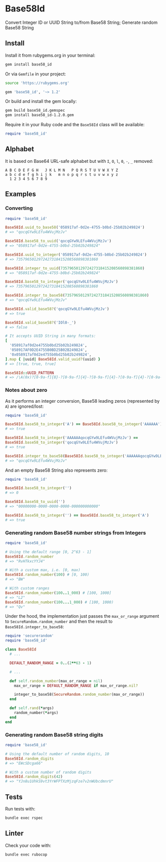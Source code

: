 # Base58Id

Convert Integer ID or UUID String to/from Base58 String; Generate random Base58 String

## Install

Install it from rubygems.org in your terminal:

```sh
gem install base58_id
```

Or via `Gemfile` in your project:

```sh
source 'https://rubygems.org'

gem 'base58_id', '~> 1.2'
```

Or build and install the gem locally:

```sh
gem build base58_id.gemspec
gem install base58_id-1.2.0.gem
```

Require it in your Ruby code and the `Base58Id` class will be available:

```rb
require 'base58_id'
```

## Alphabet

It is based on Base64 URL-safe alphabet but with `I`, `O`, `l`, `0`, `-`, `_` removed:

```
A B C D E F G H   J K L M N   P Q R S T U V W X Y Z
a b c d e f g h i j k   m n o p q r s t u v w x y z
  1 2 3 4 5 6 7 8 9
```

## Examples

### Converting

```rb
require 'base58_id'

Base58Id.uuid_to_base58('058917af-0d2e-4755-b0bd-25b02b249824')
# => "qocqGYw9LEfu4WVujMzJv"

Base58Id.base58_to_uuid('qocqGYw9LEfu4WVujMzJv')
# => "058917af-0d2e-4755-b0bd-25b02b249824"

Base58Id.uuid_to_integer('058917af-0d2e-4755-b0bd-25b02b249824')
# => 7357965012972427318415208560898381860

Base58Id.integer_to_uuid(7357965012972427318415208560898381860)
# => "058917af-0d2e-4755-b0bd-25b02b249824"

Base58Id.base58_to_integer('qocqGYw9LEfu4WVujMzJv')
# => 7357965012972427318415208560898381860

Base58Id.integer_to_base58(7357965012972427318415208560898381860)
# => "qocqGYw9LEfu4WVujMzJv"

Base58Id.valid_base58?('qocqGYw9LEfu4WVujMzJv')
# => true

Base58Id.valid_base58?('IOl0-_')
# => false

# It accepts UUID String in many formats:
[
  '058917af0d2e4755b0bd25b02b249824',
  '058917AF0D2E4755B0BD25B02B249824',
  '0x058917af0d2e4755b0bd25b02b249824',
].map { |uuid| Base58Id.valid_uuid?(uuid) }
# => [true, true, true]

Base58Id::UUID_PATTERN
# => /\A(0x)?[0-9a-f]{8}-?[0-9a-f]{4}-?[0-9a-f]{4}-?[0-9a-f]{4}-?[0-9a-f]{12}\z/i
```

### Notes about zero

As it performs an integer conversion, Base58 leading zeros (represented by `A`)
are ignored/lost:

```rb
require 'base58_id'

Base58Id.base58_to_integer('A') == Base58Id.base58_to_integer('AAAAAA')
# => true

Base58Id.base58_to_integer('AAAAAAqocqGYw9LEfu4WVujMzJv') ==
Base58Id.base58_to_integer('qocqGYw9LEfu4WVujMzJv')
# => true

Base58Id.integer_to_base58(Base58Id.base58_to_integer('AAAAAAqocqGYw9LEfu4WVujMzJv'))
# => "qocqGYw9LEfu4WVujMzJv"
```

And an empty Base58 String also represents zero:

```rb
require 'base58_id'

Base58Id.base58_to_integer('')
# => 0

Base58Id.base58_to_uuid('')
# => "00000000-0000-0000-0000-000000000000"

Base58Id.base58_to_integer('') == Base58Id.base58_to_integer('A')
# => true
```

### Generating random Base58 number strings from Integers

```rb
require 'base58_id'

# Using the default range [0, 2^63 - 1]
Base58Id.random_number
# => "RvHTkxcYYJ4"

# With a custom max, i.e. [0, max)
Base58Id.random_number(100) # [0, 100)
# => "BW"

# With custom ranges
Base58Id.random_number(100..1_000) # [100, 1000]
# => "L2"
Base58Id.random_number(100...1_000) # [100, 1000)
# => "Qv"
```

Under the hood, the implementation just passes the `max_or_range` argument to
`SecureRandom.random_number` and then the result to `Base58Id.integer_to_base58`:

```rb
require 'securerandom'
require 'base58_id'

class Base58Id
  # ...

  DEFAULT_RANDOM_RANGE = 0..(2**63 - 1)

  # ...

  def self.random_number(max_or_range = nil)
    max_or_range = DEFAULT_RANDOM_RANGE if max_or_range.nil?

    integer_to_base58(SecureRandom.random_number(max_or_range))
  end

  def self.rand(*args)
    random_number(*args)
  end
end
```

### Generating random Base58 string digits

```rb
require 'base58_id'

# Using the default number of random digits, 10
Base58Id.random_digits
# => "EWcSDcga66"

# With a custom number of random digits
Base58Id.random_digits(42)
# => "YJn8u1UhkS9vt3YrWFPTXzMjzqFze7v2nWUbcdmnrU"
```

## Tests

Run tests with:

```sh
bundle exec rspec
```

## Linter

Check your code with:

```sh
bundle exec rubocop
```
